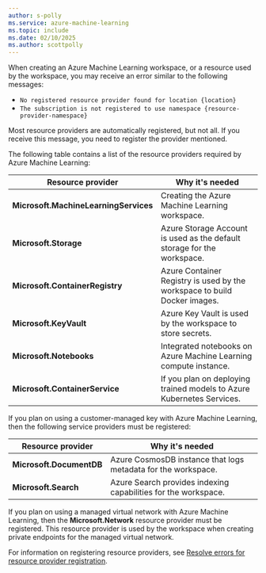 ```yaml
---
author: s-polly
ms.service: azure-machine-learning
ms.topic: include
ms.date: 02/10/2025
ms.author: scottpolly
---
```


When creating an Azure Machine Learning workspace, or a resource used by the workspace, you may receive an error similar to the following messages:

* `No registered resource provider found for location {location}`
* `The subscription is not registered to use namespace {resource-provider-namespace}`

Most resource providers are automatically registered, but not all. If you receive this message, you need to register the provider mentioned.

The following table contains a list of the resource providers required by Azure Machine Learning:

| Resource provider | Why it's needed |
| ----- | ----- |
| __Microsoft.MachineLearningServices__ | Creating the Azure Machine Learning workspace. |
| __Microsoft.Storage__ | Azure Storage Account is used as the default storage for the workspace. |
| __Microsoft.ContainerRegistry__ | Azure Container Registry is used by the workspace to build Docker images. |
| __Microsoft.KeyVault__ | Azure Key Vault is used by the workspace to store secrets. |
| __Microsoft.Notebooks__ | Integrated notebooks on Azure Machine Learning compute instance. |
| __Microsoft.ContainerService__ | If you plan on deploying trained models to Azure Kubernetes Services. |

If you plan on using a customer-managed key with Azure Machine Learning, then the following service providers must be registered:

| Resource provider | Why it's needed |
| ----- | ----- |
| __Microsoft.DocumentDB__ | Azure CosmosDB instance that logs metadata for the workspace. |
| __Microsoft.Search__ | Azure Search provides indexing capabilities for the workspace. |

If you plan on using a managed virtual network with Azure Machine Learning, then the __Microsoft.Network__ resource provider must be registered. This resource provider is used by the workspace when creating private endpoints for the managed virtual network.

For information on registering resource providers, see [Resolve errors for resource provider registration](/azure/azure-resource-manager/templates/error-register-resource-provider).
